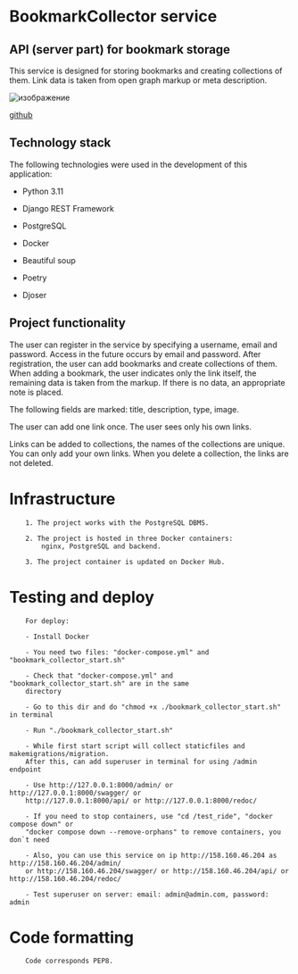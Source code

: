 # BookmarkCollector service


## API (server part) for bookmark storage

This service is designed for storing bookmarks and creating collections of them. Link data is taken from open graph markup or meta description.

![изображение](https://github.com/Samiel19/bookmark_collector/assets/116729352/38934722-34e8-4fc2-9dc6-8523d3b1eebf)


[github](https://github.com/Samiel19)

## Technology stack
The following technologies were used in the development of this application:

- Python 3.11

- Django REST Framework

- PostgreSQL

- Docker

- Beautiful soup

- Poetry

- Djoser

## Project functionality

The user can register in the service by specifying a username, email and password. Access in the future occurs by email and password. After registration, the user can add bookmarks and create collections of them. When adding a bookmark, the user indicates only the link itself, the remaining data is taken from the markup. If there is no data, an appropriate note is placed.

The following fields are marked:
title, description, type, image.

The user can add one link once. The user sees only his own links.

Links can be added to collections, the names of the collections are unique.
You can only add your own links. When you delete a collection, the links are not deleted.



# Infrastructure

        1. The project works with the PostgreSQL DBMS.

        2. The project is hosted in three Docker containers:
            nginx, PostgreSQL and backend.

        3. The project container is updated on Docker Hub.

# Testing and deploy

        For deploy:

        - Install Docker

        - You need two files: "docker-compose.yml" and "bookmark_collector_start.sh"

        - Check that "docker-compose.yml" and "bookmark_collector_start.sh" are in the same
        directory

        - Go to this dir and do "chmod +x ./bookmark_collector_start.sh" in terminal

        - Run "./bookmark_collector_start.sh"

        - While first start script will collect staticfiles and makemigrations/migration.
        After this, can add superuser in terminal for using /admin endpoint

        - Use http://127.0.0.1:8000/admin/ or http://127.0.0.1:8000/swagger/ or
        http://127.0.0.1:8000/api/ or http://127.0.0.1:8000/redoc/

        - If you need to stop containers, use "cd /test_ride", "docker compose down" or
        "docker compose down --remove-orphans" to remove containers, you don`t need

        - Also, you can use this service on ip http://158.160.46.204 as http://158.160.46.204/admin/
        or http://158.160.46.204/swagger/ or http://158.160.46.204/api/ or http://158.160.46.204/redoc/

        - Test superuser on server: email: admin@admin.com, password: admin


# Code formatting

        Code corresponds PEP8.
